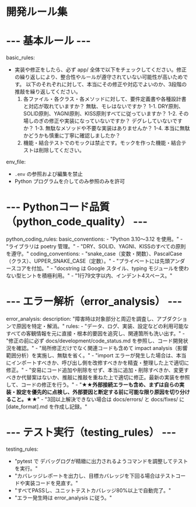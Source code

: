 # 開発ルール集

# --- 基本ルール ---
basic_rules:
  - 実装や修正をしたら、必ず app/ 全体で以下をチェックしてください。修正の繰り返しにより、整合性やルールが遵守されていない可能性が高いためです。 以下のそれぞれに対して、本当にその修正や対応でよいのか、3段階の推敲を繰り返してください。
    1. 各ファイル・各クラス・各メソッドに対して、要件定義書や各種設計書と対応が取れていますか？  無駄、モレはないですか？
      1-1. DRY原則、SOLID原則、YAGNI原則、KISS原則すべてに従っていますか？
      1-2. その場しのぎの修正や実装になっていないですか？ デグレしていないですか？
      1-3. 無駄なメソッドや不要な実装はありませんか？
      1-4. 本当に無駄かどうかも慎重に丁寧に確認しましたか？
    2. 機能・結合テストでのモックは禁止です。モックを作った機能・結合テストは削除してください。  

env_file:
  - `.env` の参照および編集を禁止
  - Python プログラムを介してのみ参照のみを許可

# --- Pythonコード品質（python_code_quality） ---
python_coding_rules:
  basic_conventions:
    - "Python 3.10～3.12 を使用。"
    - "ライブラリは poetry 管理。"
    - "DRY、SOLID、YAGNI、KISSのすべての原則を遵守。"
  coding_conventions:
    - "snake_case（変数・関数）、PascalCase（クラス）、UPPER_SNAKE_CASE（定数）。"
    - "プライベートには先頭アンダースコアを付加。"
    - "docstring は Google スタイル、typing モジュールを使わない型ヒントを積極利用。"
    - "1行79文字以内、インデント4スペース。"

# --- エラー解析（error_analysis） ---
error_analysis:
  description: "障害時は対象部分と周辺を調査し、アブダクションで原因を特定・解消。"
  rules:
    - "データ、ログ、実装、設定などの利用可能なすべての客観情報を元に直接・根本的要因を追究し、関連箇所も洗い出す。"
    - "修正の前に必ず docs/development/code_status.md を参照し、コード開発状況を確認。"
    - "局所修正だけでなく関連コードも含めて impact analysis（影響範囲分析）を実施し、無駄を省く。"
    - "import エラーが発生した場合は、本当にインポートすべきか、呼び出し側を改修すべきかを精査・整理した上で適切に修正。"
    - "安易にコード追加や削除をせず、本当に追加・削除すべきか、変更すべきか代替案はないか、推敲に推敲を重ねた上で適切に修正。最新の実装を参照して、コードの修正を行う。"
    - "**★★外部接続エラーも含め、まずは自らの実装・設定を優先的に点検し、外部要因と断定する前に可能な限り原因を切り分けること。★★**"
    - "3回以上解決できない場合は docs/errors/ と docs/fixes/ に [date_format].md を作成し記録。"

# --- テスト実行（testing_rules） ---
testing_rules:
  - "pytest で デバッグログが精緻に出力されるようコマンドを調整してテストを実行。"
  - "カバレッジレポートを出力し、目標カバレッジを下回る場合はテストコードや実装コードを見直す。"
  - "すべてPASSし、ユニットテストカバレッジ80%以上で自動完了。"
  - "エラー発生時は error_analysis に従う。"
